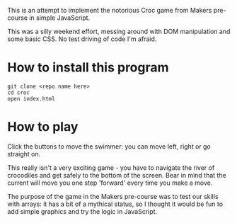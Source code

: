 This is an attempt to implement the notorious Croc game from Makers pre-course in simple JavaScript.

This was a silly weekend effort, messing around with DOM manipulation and some basic CSS. No test driving of code I'm afraid.

# How to install this program

```
git clone <repo name here>
cd croc
open index.html
```

# How to play

Click the buttons to move the swimmer: you can move left, right or go straight on.

This really isn't a very exciting game - you have to navigate the river of crocodiles and get safely to the bottom of the screen. Bear in mind that the current will move you one step 'forward' every time you make a move.

The purpose of the game in the Makers pre-course was to test our skills with arrays: it has a bit of a mythical status, so I thought it would be fun to add simple graphics and try the logic in JavaScript.

